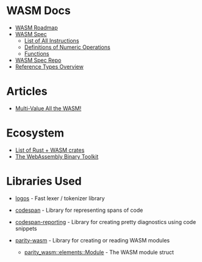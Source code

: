 # WASM Docs

 * [WASM Roadmap](https://webassembly.org/roadmap/)
 * [WASM Spec](https://webassembly.github.io/spec/core/)
   * [List of All Instructions](https://webassembly.github.io/spec/core/valid/instructions.html)
   * [Definitions of Numeric Operations](https://webassembly.github.io/spec/core/exec/numerics.html)
   * [Functions](https://webassembly.github.io/spec/core/valid/modules.html#functions)
 * [WASM Spec Repo](https://github.com/WebAssembly/spec)
 * [Reference Types Overview](https://github.com/WebAssembly/reference-types/blob/master/proposals/reference-types/Overview.md)

# Articles
 * [Multi-Value All the WASM!](https://hacks.mozilla.org/2019/11/multi-value-all-the-wasm/)

# Ecosystem
 * [List of Rust + WASM crates](https://rustwasm.github.io/book/reference/crates.html)
 * [The WebAssembly Binary Toolkit](https://github.com/WebAssembly/wabt)

# Libraries Used
 * [logos](https://crates.io/crates/logos) - Fast lexer / tokenizer library
 * [codespan](https://crates.io/crates/codespan) - Library for representing spans of code
 * [codespan-reporting](https://crates.io/crates/codespan-reporting) - Library for creating pretty diagnostics using code snippets

 * [parity-wasm](https://crates.io/crates/parity-wasm) - Library for creating or reading WASM modules
   * [parity_wasm::elements::Module](https://docs.rs/parity-wasm/0.42.1/parity_wasm/elements/struct.Module.html) - The WASM module struct

